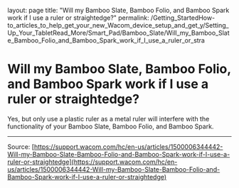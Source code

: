 layout: page
title: "Will my Bamboo Slate, Bamboo Folio, and Bamboo Spark work if I use a ruler or straightedge?"
permalink: /Getting_StartedHow-to_articles_to_help_get_your_new_Wacom_device_setup_and_get_y/Setting_Up_Your_TabletRead_More/Smart_Pad/Bamboo_Slate/Will_my_Bamboo_Slate_Bamboo_Folio_and_Bamboo_Spark_work_if_I_use_a_ruler_or_stra

# Will my Bamboo Slate, Bamboo Folio, and Bamboo Spark work if I use a ruler or straightedge?

Yes, but only use a plastic ruler as a metal ruler will interfere with the functionality of your Bamboo Slate, Bamboo Folio, and Bamboo Spark.

---
Source: [https://support.wacom.com/hc/en-us/articles/1500006344442-Will-my-Bamboo-Slate-Bamboo-Folio-and-Bamboo-Spark-work-if-I-use-a-ruler-or-straightedge](https://support.wacom.com/hc/en-us/articles/1500006344442-Will-my-Bamboo-Slate-Bamboo-Folio-and-Bamboo-Spark-work-if-I-use-a-ruler-or-straightedge)
